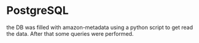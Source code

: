 ﻿# PostgreSQL
the DB was filled with amazon-metadata using a python script to get read the data.
After that some queries were performed.
